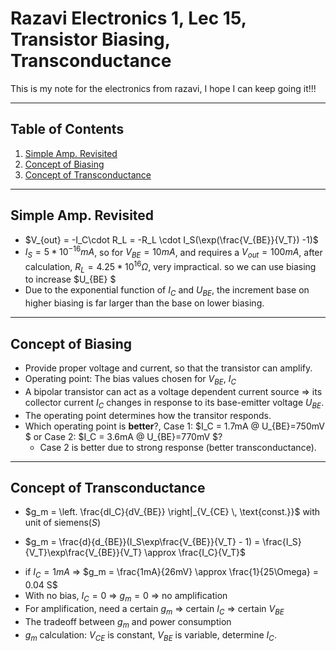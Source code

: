 # Razavi Electronics 1, Lec 15, Transistor Biasing, Transconductance

This is my note for the electronics from razavi, I hope I can keep going it!!!

---

## Table of Contents

1. [Simple Amp. Revisited](#simple-amp-revisited)
2. [Concept of Biasing](#concept-of-biasing)
3. [Concept of Transconductance](#concept-of-transconductance)




---
## Simple Amp. Revisited
+ $V_{out} = -I_C\cdot R_L = -R_L \cdot I_S(\exp(\frac{V_{BE}}{V_T}) -1)$
+ $I_S = 5 * 10^{-16} mA$, so for $V_{BE} = 10mA$, and requires a $V_{out} = 100mA$, after calculation,  $R_L = 4.25 * 10^{16}\Omega$, very impractical. so we can use biasing to increase $U_{BE} $
+ Due to the exponential function of $I_C$ and $U_{BE}$, the increment base on higher biasing is far larger than the base on lower biasing.
---
## Concept of Biasing
+ Provide proper voltage and current, so that the transistor can amplify.
+ Operating point: The bias values chosen for $V_{BE}$, $I_C$
+ A bipolar transistor can act as a voltage dependent current source => its collector current $I_C$ changes in response to its base-emitter voltage $U_{BE}$.
+ The operating point determines how the transitor responds.
+ Which operating point is **better**?, Case 1: $I_C = 1.7mA @ U_{BE}=750mV $ or Case 2: $I_C = 3.6mA @ U_{BE}=770mV $?
    + Case 2 is better due to strong response (better transconductance).


---
## Concept of Transconductance
+ $g_m = \left. \frac{dI_C}{dV_{BE}} \right|_{V_{CE} \, \text{const.}}$ with unit of siemens($S$)
* $g_m = \frac{d}{d_{BE}}(I_S\exp\frac{V_{BE}}{V_T} - 1) = \frac{I_S}{V_T}\exp\frac{V_{BE}}{V_T} \approx \frac{I_C}{V_T}$ 
+ if $I_C = 1 mA$ => $g_m = \frac{1mA}{26mV} \approx \frac{1}{25\Omega} = 0.04 S$
+ With no bias, $I_C = 0$ => $g_m = 0$ => no amplification
+ For amplification, need a certain $g_m$ => certain $I_C$ => certain $V_{BE}$
+ The tradeoff between $g_m$ and power consumption
+ $g_m$ calculation: $V_{CE}$ is constant, $V_{BE}$ is variable, determine $I_C$.
